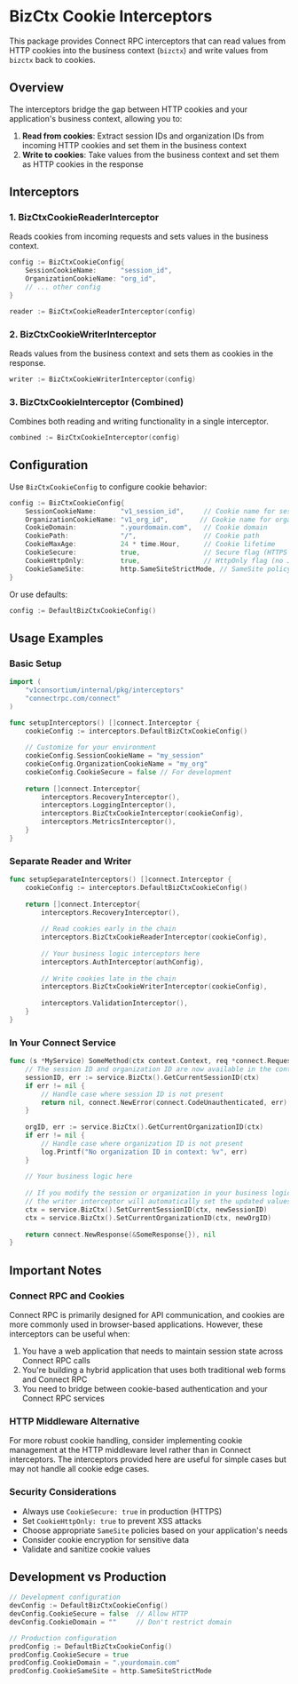 # BizCtx Cookie Interceptors

This package provides Connect RPC interceptors that can read values from HTTP cookies into the business context (`bizctx`) and write values from `bizctx` back to cookies.

## Overview

The interceptors bridge the gap between HTTP cookies and your application's business context, allowing you to:

1. **Read from cookies**: Extract session IDs and organization IDs from incoming HTTP cookies and set them in the business context
2. **Write to cookies**: Take values from the business context and set them as HTTP cookies in the response

## Interceptors

### 1. BizCtxCookieReaderInterceptor

Reads cookies from incoming requests and sets values in the business context.

```go
config := BizCtxCookieConfig{
    SessionCookieName:      "session_id",
    OrganizationCookieName: "org_id",
    // ... other config
}

reader := BizCtxCookieReaderInterceptor(config)
```

### 2. BizCtxCookieWriterInterceptor

Reads values from the business context and sets them as cookies in the response.

```go
writer := BizCtxCookieWriterInterceptor(config)
```

### 3. BizCtxCookieInterceptor (Combined)

Combines both reading and writing functionality in a single interceptor.

```go
combined := BizCtxCookieInterceptor(config)
```

## Configuration

Use `BizCtxCookieConfig` to configure cookie behavior:

```go
config := BizCtxCookieConfig{
    SessionCookieName:      "v1_session_id",     // Cookie name for session ID
    OrganizationCookieName: "v1_org_id",        // Cookie name for organization ID
    CookieDomain:           ".yourdomain.com",   // Cookie domain
    CookiePath:             "/",                 // Cookie path
    CookieMaxAge:           24 * time.Hour,      // Cookie lifetime
    CookieSecure:           true,                // Secure flag (HTTPS only)
    CookieHttpOnly:         true,                // HttpOnly flag (no JS access)
    CookieSameSite:         http.SameSiteStrictMode, // SameSite policy
}
```

Or use defaults:

```go
config := DefaultBizCtxCookieConfig()
```

## Usage Examples

### Basic Setup

```go
import (
    "v1consortium/internal/pkg/interceptors"
    "connectrpc.com/connect"
)

func setupInterceptors() []connect.Interceptor {
    cookieConfig := interceptors.DefaultBizCtxCookieConfig()
    
    // Customize for your environment
    cookieConfig.SessionCookieName = "my_session"
    cookieConfig.OrganizationCookieName = "my_org"
    cookieConfig.CookieSecure = false // For development
    
    return []connect.Interceptor{
        interceptors.RecoveryInterceptor(),
        interceptors.LoggingInterceptor(),
        interceptors.BizCtxCookieInterceptor(cookieConfig),
        interceptors.MetricsInterceptor(),
    }
}
```

### Separate Reader and Writer

```go
func setupSeparateInterceptors() []connect.Interceptor {
    cookieConfig := interceptors.DefaultBizCtxCookieConfig()
    
    return []connect.Interceptor{
        interceptors.RecoveryInterceptor(),
        
        // Read cookies early in the chain
        interceptors.BizCtxCookieReaderInterceptor(cookieConfig),
        
        // Your business logic interceptors here
        interceptors.AuthInterceptor(authConfig),
        
        // Write cookies late in the chain
        interceptors.BizCtxCookieWriterInterceptor(cookieConfig),
        
        interceptors.ValidationInterceptor(),
    }
}
```

### In Your Connect Service

```go
func (s *MyService) SomeMethod(ctx context.Context, req *connect.Request[SomeRequest]) (*connect.Response[SomeResponse], error) {
    // The session ID and organization ID are now available in the context
    sessionID, err := service.BizCtx().GetCurrentSessionID(ctx)
    if err != nil {
        // Handle case where session ID is not present
        return nil, connect.NewError(connect.CodeUnauthenticated, err)
    }
    
    orgID, err := service.BizCtx().GetCurrentOrganizationID(ctx)
    if err != nil {
        // Handle case where organization ID is not present
        log.Printf("No organization ID in context: %v", err)
    }
    
    // Your business logic here
    
    // If you modify the session or organization in your business logic,
    // the writer interceptor will automatically set the updated values as cookies
    ctx = service.BizCtx().SetCurrentSessionID(ctx, newSessionID)
    ctx = service.BizCtx().SetCurrentOrganizationID(ctx, newOrgID)
    
    return connect.NewResponse(&SomeResponse{}), nil
}
```

## Important Notes

### Connect RPC and Cookies

Connect RPC is primarily designed for API communication, and cookies are more commonly used in browser-based applications. However, these interceptors can be useful when:

1. You have a web application that needs to maintain session state across Connect RPC calls
2. You're building a hybrid application that uses both traditional web forms and Connect RPC
3. You need to bridge between cookie-based authentication and your Connect RPC services

### HTTP Middleware Alternative

For more robust cookie handling, consider implementing cookie management at the HTTP middleware level rather than in Connect interceptors. The interceptors provided here are useful for simple cases but may not handle all cookie edge cases.

### Security Considerations

- Always use `CookieSecure: true` in production (HTTPS)
- Set `CookieHttpOnly: true` to prevent XSS attacks
- Choose appropriate `SameSite` policies based on your application's needs
- Consider cookie encryption for sensitive data
- Validate and sanitize cookie values

## Development vs Production

```go
// Development configuration
devConfig := DefaultBizCtxCookieConfig()
devConfig.CookieSecure = false  // Allow HTTP
devConfig.CookieDomain = ""     // Don't restrict domain

// Production configuration  
prodConfig := DefaultBizCtxCookieConfig()
prodConfig.CookieSecure = true
prodConfig.CookieDomain = ".yourdomain.com"
prodConfig.CookieSameSite = http.SameSiteStrictMode
```